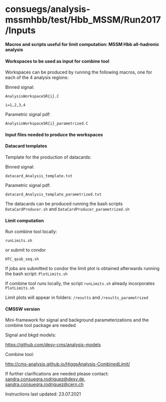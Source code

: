 # consuegs/analysis-mssmhbb/test/Hbb_MSSM/Run2017/Inputs 

**Macros and scripts useful for limit computation: MSSM Hbb all-hadronic analysis**


####  Workspaces to be used as input for combine tool

Workspaces can be produced by running the following macros,  one for each of the 4 analysis regions:

Binned signal:

`AnalysisWorkspaceSR{i}.C` 

`i=1,2,3,4`


Parametric signal pdf:

`AnalysisWorkspaceSR{i}_parametrized.C`


#### Input files needed to produce the workspaces


#### Datacard templates

Template for the production of datacards:

   Binned signal:

   `datacard_Analysis_template.txt`

   Parametric signal pdf:

   `datacard_Analysis_template_parametrized.txt`
   
The datacards can be produced running the bash scripts `DataCardProducer.sh` and `DataCardProducer_parametrized.sh`  


#### Limit computation 


Run combine tool locally:

`runLimits.sh`

or submit to condor

`HTC_qsub_seq.sh`

If jobs are submitted to condor the limit plot is obtained afterwards running the bash script: `PlotLimits.sh`

If combine tool runs locally, the script `runLimits.sh` already incorporates `PlotLimits.sh`

Limit plots will appear in folders: `/results` and `/results_parametrized`

#### CMSSW version
Mini-framework for signal and background parameterizations and the combine tool package are needed

Signal and bkgd models:

https://github.com/desy-cms/analysis-models


Combine tool:

http://cms-analysis.github.io/HiggsAnalysis-CombinedLimit/



If further clarifications are needed please contact: sandra.consuegra.rodriguez@desy.de, sandra.consuegra.rodriguez@cern.ch
                                            
Instructions last updated: 23.07.2021 

